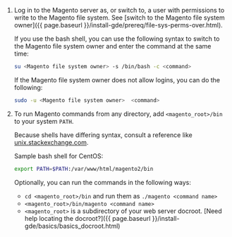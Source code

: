 1. Log in to the Magento server as, or switch to, a user with permissions to write to the Magento file system. See [switch to the Magento file system owner]({{ page.baseurl }}/install-gde/prereq/file-sys-perms-over.html).

   If you use the bash shell, you can use the following syntax to switch to the Magento file system owner and enter the command at the same time:

   ```bash
   su <Magento file system owner> -s /bin/bash -c <command>
   ```

   If the Magento file system owner does not allow logins, you can do the following:

   ```bash
   sudo -u <Magento file system owner>  <command>
   ```

1. To run Magento commands from any directory, add `<magento_root>/bin` to your system `PATH`.

   Because shells have differing syntax, consult a reference like [unix.stackexchange.com](http://unix.stackexchange.com/questions/117467/how-to-permanently-set-environmental-variables).

   Sample bash shell for CentOS:

   ```bash
   export PATH=$PATH:/var/www/html/magento2/bin
   ```

   Optionally, you can run the commands in the following ways:

   - `cd <magento_root>/bin` and run them as `./magento <command name>`
   - `<magento_root>/bin/magento <command name>`
   - `<magento_root>` is a subdirectory of your web server docroot. [Need help locating the docroot?]({{ page.baseurl }}/install-gde/basics/basics_docroot.html)

